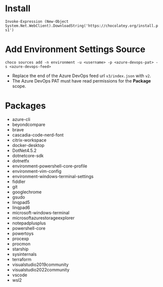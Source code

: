 # Install

`Invoke-Expression (New-Object System.Net.WebClient).DownloadString('https://chocolatey.org/install.ps1')`

# Add Environment Settings Source

`choco sources add -n environment -u <username> -p <azure-devops-pat> -s <azure-devops-feed>`

- Replace the end of the Azure DevOps feed url `v3/index.json` with `v2`.
- The Azure DevOps PAT must have read permissions for the **Package** scope.

# Packages

- azure-cli
- beyondcompare
- brave
- cascadia-code-nerd-font
- citrix-workspace
- docker-desktop
- DotNet4.5.2
- dotnetcore-sdk
- dotnetfx
- environment-powershell-core-profile
- environment-vim-config
- environment-windows-terminal-settings
- fiddler
- git
- googlechrome
- gsudo
- linqpad5
- linqpad6
- microsoft-windows-terminal
- microsoftazurestorageexplorer
- notepadplusplus
- powershell-core
- powertoys
- procexp
- procmon
- starship
- sysinternals
- terraform
- visualstudio2019community
- visualstudio2022community
- vscode
- wsl2
